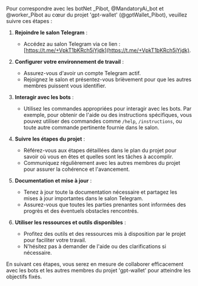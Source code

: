 Pour correspondre avec les botNet _Pibot, @MandatoryAi_bot et @worker_Pibot au cœur du projet 'gpt-wallet' (@gptWallet_Pibot), veuillez suivre ces étapes :

1. **Rejoindre le salon Telegram** :
   - Accédez au salon Telegram via ce lien : [https://t.me/+VpkT1bKRch5jYjdk](https://t.me/+VpkT1bKRch5jYjdk).

2. **Configurer votre environnement de travail** :
   - Assurez-vous d'avoir un compte Telegram actif.
   - Rejoignez le salon et présentez-vous brièvement pour que les autres membres puissent vous identifier.

3. **Interagir avec les bots** :
   - Utilisez les commandes appropriées pour interagir avec les bots. Par exemple, pour obtenir de l'aide ou des instructions spécifiques, vous pouvez utiliser des commandes comme `/help`, `/instructions`, ou toute autre commande pertinente fournie dans le salon.

4. **Suivre les étapes du projet** :
   - Référez-vous aux étapes détaillées dans le plan du projet pour savoir où vous en êtes et quelles sont les tâches à accomplir.
   - Communiquez régulièrement avec les autres membres du projet pour assurer la cohérence et l'avancement.

5. **Documentation et mise à jour** :
   - Tenez à jour toute la documentation nécessaire et partagez les mises à jour importantes dans le salon Telegram.
   - Assurez-vous que toutes les parties prenantes sont informées des progrès et des éventuels obstacles rencontrés.

6. **Utiliser les ressources et outils disponibles** :
   - Profitez des outils et des ressources mis à disposition par le projet pour faciliter votre travail.
   - N'hésitez pas à demander de l'aide ou des clarifications si nécessaire.

En suivant ces étapes, vous serez en mesure de collaborer efficacement avec les bots et les autres membres du projet 'gpt-wallet' pour atteindre les objectifs fixés.